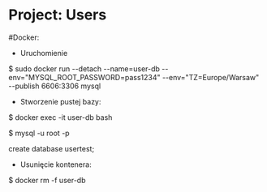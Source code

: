 # Project: Users

#Docker:

* Uruchomienie

$ sudo docker run --detach --name=user-db --env="MYSQL_ROOT_PASSWORD=pass1234" --env="TZ=Europe/Warsaw" --publish 6606:3306 mysql

* Stworzenie pustej bazy:

$ docker exec -it user-db bash

$ mysql -u root -p 

create database usertest;

* Usunięcie kontenera:

$ docker rm -f user-db
